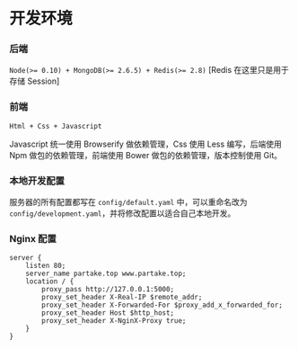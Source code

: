 # 开发环境

### 后端

`Node(>= 0.10) + MongoDB(>= 2.6.5) + Redis(>= 2.8)` [Redis 在这里只是用于存储 Session]

### 前端

`Html + Css + Javascript`

Javascript 统一使用 Browserify 做依赖管理，Css 使用 Less 编写，后端使用 Npm 做包的依赖管理，前端使用 Bower 做包的依赖管理，版本控制使用 Git。

### 本地开发配置

服务器的所有配置都写在 `config/default.yaml` 中，可以重命名改为 `config/development.yaml`，并将修改配置以适合自己本地开发。


### Nginx 配置
    server {
        listen 80;
        server_name partake.top www.partake.top;
        location / {
            proxy_pass http://127.0.0.1:5000;
            proxy_set_header X-Real-IP $remote_addr;
            proxy_set_header X-Forwarded-For $proxy_add_x_forwarded_for;
            proxy_set_header Host $http_host;
            proxy_set_header X-NginX-Proxy true;
        }
    }
